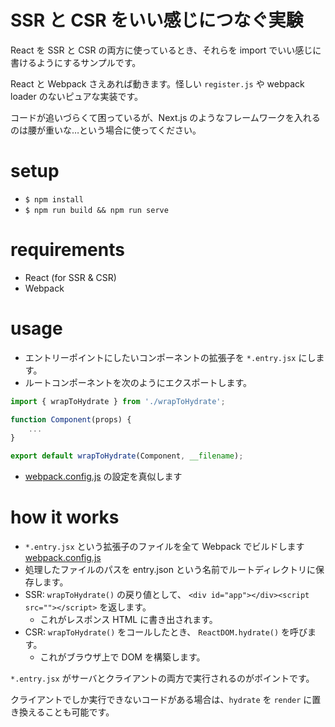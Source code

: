 # SSR と CSR をいい感じにつなぐ実験

React を SSR と CSR の両方に使っているとき、それらを import でいい感じに書けるようにするサンプルです。

React と Webpack さえあれば動きます。怪しい `register.js` や webpack loader のないピュアな実装です。

コードが追いづらくて困っているが、Next.js のようなフレームワークを入れるのは腰が重いな…という場合に使ってください。

# setup

- `$ npm install`
- `$ npm run build && npm run serve`

# requirements

- React (for SSR & CSR)
- Webpack

# usage

- エントリーポイントにしたいコンポーネントの拡張子を `*.entry.jsx` にします。
- ルートコンポーネントを次のようにエクスポートします。

```js
import { wrapToHydrate } from './wrapToHydrate';

function Component(props) {
    ...
}

export default wrapToHydrate(Component, __filename);
```

- [webpack.config.js](./webpack.config.js) の設定を真似します

# how it works

- `*.entry.jsx` という拡張子のファイルを全て Webpack でビルドします [webpack.config.js](./webpack.config.js)
- 処理したファイルのパスを entry.json という名前でルートディレクトリに保存します。
- SSR: `wrapToHydrate()` の戻り値として、 `<div id="app"></div><script src=""></script>` を返します。
  - これがレスポンス HTML に書き出されます。
- CSR: `wrapToHydrate()` をコールしたとき、 `ReactDOM.hydrate()` を呼びます。
  - これがブラウザ上で DOM を構築します。

`*.entry.jsx` がサーバとクライアントの両方で実行されるのがポイントです。

クライアントでしか実行できないコードがある場合は、`hydrate` を `render` に置き換えることも可能です。
